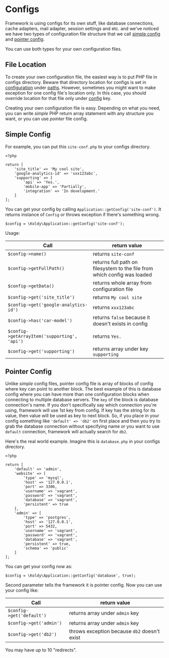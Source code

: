 # Configs

Framework is using configs for its own stuff, like database connections, cache adapters, mail adapter, session settings and etc. and we've noticed we have two types of configuration file structure that we call [simple config](#simple-config) and [pointer config](#pointer-config).

You can use both types for your own configuration files.

## File Location

To create your own configuration file, the easiest way is to put PHP file in configs directory. Beware that directory location for configs is set in [configuration](configuration.md) under [paths](configuration.md#paths). However, sometimes you might want to make exception for one config file's location only. In this case, you should override location for that file only under [config](configuration.md#config) key.

Creating your own configuration file is easy. Depending on what you need, you can write *simple* PHP return array statement with any structure you want, or you can use *pointer* file config.

## Simple Config

For example, you can put this `site-conf.php` to your configs directory.

```
<?php

return [
    'site_title' => 'My cool site',
    'google-analytics-id' => 'xxx123abc',
    'supporting' => [
        'api' => 'Yes.',
        'mobile-app' => 'Partially',
        'integration' => 'In development.'
    ]
];
```

You can get your config by calling `Application::getConfig('site-conf')`. It returns instance of `Config` or throws exception if there's something wrong.

```
$config = \Koldy\Application::getConfig('site-conf');
```

Usage:

| Call | return value |
| --- | --- |
| `$config->name()` | returns `site-conf` |
| `$config->getFullPath()` | returns full path on filesystem to the file from which config was loaded |
| `$config->getData()` | returns whole array from configuration file |
| `$config->get('site_title')` | returns `My cool site` |
| `$config->get('google-analytics-id')` | returns `xxx123abc` |
| `$config->has('car-model')` | returns `false` because it doesn't exists in config |
| `$config->getArrayItem('supporting', 'api')` | returns `Yes.` |
| `$config->get('supporting')` | returns array under key `supporting` |


## Pointer Config

Unlike *simple* config files, pointer config file is array of blocks of config where key can point to another block. The best example of this is database config where you can have more than one configuration blocks when connecting to multiple database servers. The `key` of the block is database connection's name. If you don't specifically say which connection you're using, framework will use 1st key from config. If key has the string for its value, then value will be used as key to next block. So, if you place in your config something like `'default' => 'db2'` on first place and then you try to grab the database connection without specifying name or you want to use `default` connection, framework will actually search for `db2`.

Here's the real world example. Imagine this is `database.php` in your configs directory.

```
<?php

return [
	'default' => 'admin',
	'website' => [
		'type' => 'mysql',
		'host' => '127.0.0.1',
		'port' => 3306,
		'username' => 'vagrant',
		'password' => 'vagrant',
		'database' => 'vagrant',
		'persistent' => true
	],
	'admin' => [
		'type' => 'postgres',
		'host' => '127.0.0.1',
		'port' => 5432,
		'username' => 'vagrant',
		'password' => 'vagrant',
		'database' => 'vagrant',
		'persistent' => true,
		'schema' => 'public'
	]
];

```

You can get your config now as:

```
$config = \Koldy\Application::getConfig('database', true);
```

Second parameter tells the framework it is pointer config. Now you can use your config like:

| Call | return value |
| --- | --- |
| `$config->get('default')` | returns array under `admin` key |
| `$config->get('admin')` | returns array under `admin` key |
| `$config->get('db2')` | throws exception because `db2` doesn't exist |

You may have up to 10 "redirects".

